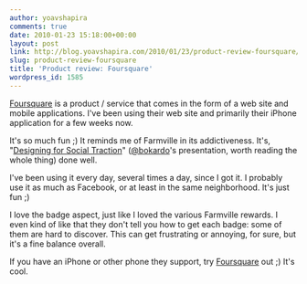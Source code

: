 ```yaml
---
author: yoavshapira
comments: true
date: 2010-01-23 15:18:00+00:00
layout: post
link: http://blog.yoavshapira.com/2010/01/23/product-review-foursquare/
slug: product-review-foursquare
title: 'Product review: Foursquare'
wordpress_id: 1585
---
```


[Foursquare](http://foursquare.com) is a product / service that comes in the form of a web site and mobile applications.  I've been using their web site and primarily their iPhone application for  a few weeks now.

  


It's so much fun ;)  It reminds me of Farmville in its addictiveness.  It's, "[Designing for Social Traction](http://www.slideshare.net/bokardo/designing-for-social-traction)" ([@bokardo](http://twitter.com/bokardo)'s presentation, worth reading the whole thing) done well.

  


I've been using it every day, several times a day, since I got it.  I probably use it as much as Facebook, or at least in the same neighborhood.  It's just fun ;)

  


I love the badge aspect, just like I loved the various Farmville rewards.  I even kind of like that they don't tell you how to get each badge: some of them are hard to discover.  This can get frustrating or annoying, for sure, but it's a fine balance overall.

  


If you have an iPhone or other phone they support, try [Foursquare](http://foursquare.com) out ;)  It's cool.

  

